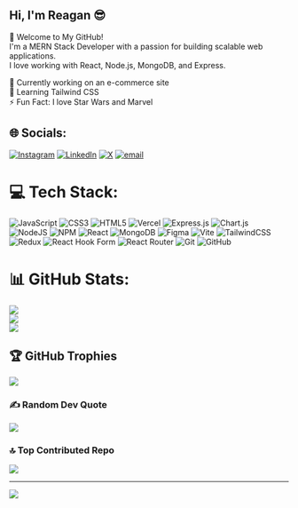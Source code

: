 ## Hi, I'm Reagan 😎

🚀 Welcome to My GitHub!<br>
I'm a MERN Stack Developer with a passion for building scalable web applications. <br>
I love working with React, Node.js, MongoDB, and Express.<br>

🔭 Currently working on an e-commerce site<br>
🌱 Learning Tailwind CSS<br>
⚡ Fun Fact: I love Star Wars and Marvel<br>


## 🌐 Socials:
[![Instagram](https://img.shields.io/badge/Instagram-%23E4405F.svg?logo=Instagram&logoColor=white)](https://instagram.com/_re.a.gan_) [![LinkedIn](https://img.shields.io/badge/LinkedIn-%230077B5.svg?logo=linkedin&logoColor=white)](https://linkedin.com/in/www.linkedin.com/in/reagan-kang-arua) [![X](https://img.shields.io/badge/X-black.svg?logo=X&logoColor=white)](https://x.com/ReaganRizz) [![email](https://img.shields.io/badge/Email-D14836?logo=gmail&logoColor=white)](mailto:reagankangarua1@gmail.com) 

# 💻 Tech Stack:
![JavaScript](https://img.shields.io/badge/javascript-%23323330.svg?style=for-the-badge&logo=javascript&logoColor=%23F7DF1E) ![CSS3](https://img.shields.io/badge/css3-%231572B6.svg?style=for-the-badge&logo=css3&logoColor=white) ![HTML5](https://img.shields.io/badge/html5-%23E34F26.svg?style=for-the-badge&logo=html5&logoColor=white) ![Vercel](https://img.shields.io/badge/vercel-%23000000.svg?style=for-the-badge&logo=vercel&logoColor=white) ![Express.js](https://img.shields.io/badge/express.js-%23404d59.svg?style=for-the-badge&logo=express&logoColor=%2361DAFB) ![Chart.js](https://img.shields.io/badge/chart.js-F5788D.svg?style=for-the-badge&logo=chart.js&logoColor=white) ![NodeJS](https://img.shields.io/badge/node.js-6DA55F?style=for-the-badge&logo=node.js&logoColor=white) ![NPM](https://img.shields.io/badge/NPM-%23CB3837.svg?style=for-the-badge&logo=npm&logoColor=white) ![React](https://img.shields.io/badge/react-%2320232a.svg?style=for-the-badge&logo=react&logoColor=%2361DAFB) ![MongoDB](https://img.shields.io/badge/MongoDB-%234ea94b.svg?style=for-the-badge&logo=mongodb&logoColor=white) ![Figma](https://img.shields.io/badge/figma-%23F24E1E.svg?style=for-the-badge&logo=figma&logoColor=white) ![Vite](https://img.shields.io/badge/vite-%23646CFF.svg?style=for-the-badge&logo=vite&logoColor=white) ![TailwindCSS](https://img.shields.io/badge/tailwindcss-%2338B2AC.svg?style=for-the-badge&logo=tailwind-css&logoColor=white) ![Redux](https://img.shields.io/badge/redux-%23593d88.svg?style=for-the-badge&logo=redux&logoColor=white) ![React Hook Form](https://img.shields.io/badge/React%20Hook%20Form-%23EC5990.svg?style=for-the-badge&logo=reacthookform&logoColor=white) ![React Router](https://img.shields.io/badge/React_Router-CA4245?style=for-the-badge&logo=react-router&logoColor=white) ![Git](https://img.shields.io/badge/git-%23F05033.svg?style=for-the-badge&logo=git&logoColor=white) ![GitHub](https://img.shields.io/badge/github-%23121011.svg?style=for-the-badge&logo=github&logoColor=white)
# 📊 GitHub Stats:
![](https://github-readme-stats.vercel.app/api?username=roggoz&theme=github_dark&hide_border=false&include_all_commits=true&count_private=true)<br/>
![](https://nirzak-streak-stats.vercel.app/?user=roggoz&theme=github_dark&hide_border=false)<br/>
![](https://github-readme-stats.vercel.app/api/top-langs/?username=roggoz&theme=github_dark&hide_border=false&include_all_commits=true&count_private=true&layout=compact)

## 🏆 GitHub Trophies
![](https://github-profile-trophy.vercel.app/?username=roggoz&theme=default&no-frame=false&no-bg=true&margin-w=4)

### ✍️ Random Dev Quote
![](https://quotes-github-readme.vercel.app/api?type=horizontal&theme=radical)

### 🔝 Top Contributed Repo
![](https://github-contributor-stats.vercel.app/api?username=roggoz&limit=5&theme=default&combine_all_yearly_contributions=true)

---
[![](https://visitcount.itsvg.in/api?id=roggoz&icon=0&color=0)](https://visitcount.itsvg.in)

<!-- Proudly created with GPRM ( https://gprm.itsvg.in ) -->

<!--📊 GitHub Stats


![Your GitHub Stats](https://github-readme-stats.vercel.app/api?username=roggoz&show_icons=true&theme=dracula) 

![Top Langs](https://github-readme-stats.vercel.app/api/top-langs/?username=roggoz&layout=compact&theme=dracula)

![GitHub Streak](https://github-readme-streak-stats.herokuapp.com/?user=roggoz&theme=dracula)

![WakaTime Stats](https://github-readme-stats.vercel.app/api/wakatime?username=roggoz&theme=radical)



🛠 Tech Stack

![React](https://img.shields.io/badge/React-20232A?style=for-the-badge&logo=react&logoColor=61DAFB)     ![JavaScript](https://img.shields.io/badge/JavaScript-F7DF1E?style=for-the-badge&logo=javascript&logoColor=black)

![Node.js](https://img.shields.io/badge/Node.js-43853D?style=for-the-badge&logo=node.js&logoColor=white)    ![HTML](https://img.shields.io/badge/HTML5-E34F26?style=for-the-badge&logo=html5&logoColor=white)


![CSS](https://img.shields.io/badge/CSS3-1572B6?style=for-the-badge&logo=css3&logoColor=white)    ![Express](https://img.shields.io/badge/Express.js-000000?style=for-the-badge&logo=express&logoColor=white)

![MongoDB](https://img.shields.io/badge/MongoDB-4EA94B?style=for-the-badge&logo=mongodb&logoColor=white)



🚀 Projects
1️⃣ Pharmaceutical System
🔹 Features: Employee reporting, sales tracking, task allocation
🔹 Tech: MERN Stack, Tailwind CSS

2️⃣ Music Web App
🔹 Features: Playlists, streaming, user authentication
🔹 Tech: React, Node.js, MongoDB

3️⃣ Bulk Disbursement System
🔹 Features: Automate payments, APIs for clients
🔹 Tech: MERN Stack, API Integration

📫 Connect with Me

















<!--
**roggoz/roggoz** is a ✨ _special_ ✨ repository because its `README.md` (this file) appears on your GitHub profile.

Here are some ideas to get you started:

- 🔭 I’m currently working on an e-commerce site
- 🌱 I’m currently learning ...
- 👯 I’m looking to collaborate on ...
- 🤔 I’m looking for help with ...
- 💬 Ask me about ...
- 📫 How to reach me: ...
- 😄 Pronouns: ...
- ⚡ Fun fact: ...
![GitHub Contribution Graph](https://github-readme-activity-graph.vercel.app/graph?username=roggoz&theme=react)
-->
